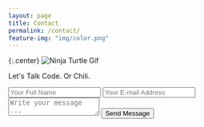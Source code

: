 ```yaml
---
layout: page
title: Contact
permalink: /contact/
feature-img: "img/color.png"
---
```


{:.center}
![Ninja Turtle Gif](https://media.giphy.com/media/Ala8Pjo4RN9kY/giphy.gif)

Let's Talk Code. Or Chili.

<form action="https://getsimpleform.com/messages?form_api_token=3df6883981f988c177d9e3a4bf2f312f" method="post">
  <!-- the redirect_to is optional, the form will redirect to the referrer on submission -->
  <input type='hidden' name='redirect_to' value='http://andrewneidley.com/thank-you/' />
  <input type='text' name='name' placeholder='Your Full Name' />
  <input type='email' name='email' placeholder='Your E-mail Address' />
  <textarea name='message' placeholder='Write your message ...'></textarea>
  <input type='submit' value='Send Message' />
</form>
